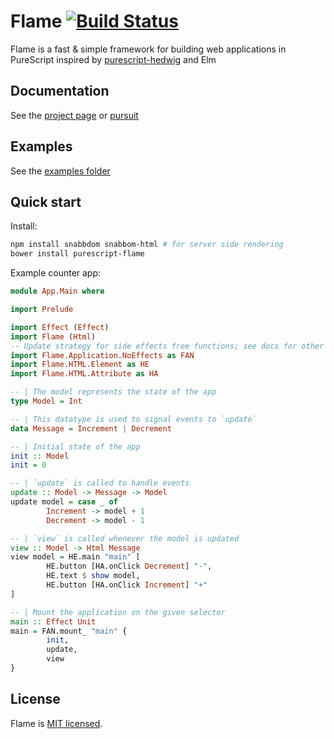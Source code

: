 # Flame [![Build Status](https://travis-ci.com/easafe/purescript-flame.svg?branch=master)](https://travis-ci.com/easafe/purescript-flame)

Flame is a fast & simple framework for building web applications in PureScript inspired by [purescript-hedwig](https://github.com/utkarshkukreti/purescript-hedwig) and Elm

## Documentation

See the [project page](https://flamepurs.org) or [pursuit](https://pursuit.purescript.org/packages/purescript-flame)

## Examples

See the [examples folder](/examples)

## Quick start

Install:

```bash
npm install snabbdom snabbom-html # for server side rendering
bower install purescript-flame
```

Example counter app:

```purescript
module App.Main where

import Prelude

import Effect (Effect)
import Flame (Html)
-- Update strategy for side effects free functions; see docs for other strategies
import Flame.Application.NoEffects as FAN
import Flame.HTML.Element as HE
import Flame.HTML.Attribute as HA

-- | The model represents the state of the app
type Model = Int

-- | This datatype is used to signal events to `update`
data Message = Increment | Decrement

-- | Initial state of the app
init :: Model
init = 0

-- | `update` is called to handle events
update :: Model -> Message -> Model
update model = case _ of
        Increment -> model + 1
        Decrement -> model - 1

-- | `view` is called whenever the model is updated
view :: Model -> Html Message
view model = HE.main "main" [
        HE.button [HA.onClick Decrement] "-",
        HE.text $ show model,
        HE.button [HA.onClick Increment] "+"
]

-- | Mount the application on the given selector
main :: Effect Unit
main = FAN.mount_ "main" {
        init,
        update,
        view
}
```

## License

Flame is [MIT licensed](LICENSE).

